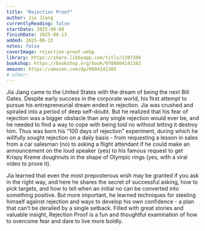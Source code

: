 ```yaml
---
title: "Rejection Proof"
author: Jia Jiang
currentlyReading: false
startDate: 2025-08-08
finishDate: 2025-08-13
added: 2025-08-13
notes: false
coverImage: rejection-proof.webp
library: https://share.libbyapp.com/title/2207306
bookshop: https://bookshop.org/book/9780804141383
amazon: https://amazon.com/dp/080414138X
# other: 
---
```


Jia Jiang came to the United States with the dream of being the next Bill Gates. Despite early success in the corporate world, his first attempt to pursue his entrepreneurial dream ended in rejection. Jia was crushed and spiraled into a period of deep self-doubt. But he realized that his fear of rejection was a bigger obstacle than any single rejection would ever be, and he needed to find a way to cope with being told no without letting it destroy him. Thus was born his “100 days of rejection” experiment, during which he willfully sought rejection on a daily basis - from requesting a lesson in sales from a car salesman (no) to asking a flight attendant if he could make an announcement on the loud speaker (yes) to his famous request to get Krispy Kreme doughnuts in the shape of Olympic rings (yes, with a viral video to prove it).  

Jia learned that even the most preposterous wish may be granted if you ask in the right way, and here he shares the secret of successful asking, how to pick targets, and how to tell when an initial no can be converted into something positive. But more important, he learned techniques for steeling himself against rejection and ways to develop his own confidence - a plan that can’t be derailed by a single setback. Filled with great stories and valuable insight, Rejection Proof is a fun and thoughtful examination of how to overcome fear and dare to live more boldly.  